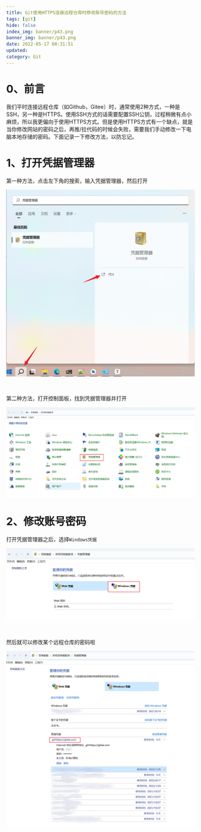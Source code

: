```yaml
---
title: Git使用HTTPS连接远程仓库时修改账号密码的方法
tags: [git]
hide: false
index_img: banner/p43.png
banner_img: banner/p43.png
date: 2022-05-17 00:31:51
updated:
category: Git
---
```


# 0、前言

我们平时连接远程仓库（如Github，Gitee）时，通常使用2种方式，一种是SSH，另一种是HTTPS。使用SSH方式的话需要配置SSH公钥，过程稍微有点小麻烦，所以我更偏向于使用HTTPS方式。但是使用HTTPS方式有一个缺点，就是当你修改网站的密码之后，再推/拉代码的时候会失败，需要我们手动修改一下电脑本地存储的密码。下面记录一下修改方法，以防忘记。

# 1、打开凭据管理器

第一种方法，点击左下角的搜索，输入凭据管理器，然后打开

![方法一](Git使用HTTPS连接远程仓库时修改账号密码的方法/image-20220517005412486.png)

<br>

第二种方法，打开控制面板，找到凭据管理器并打开

![方法二](Git使用HTTPS连接远程仓库时修改账号密码的方法/image-20220517005720392.png)

# 2、修改账号密码

打开凭据管理器之后，选择`Windows凭据`

![选择Windows凭据](Git使用HTTPS连接远程仓库时修改账号密码的方法/image-20220517010005190.png)

<br>

然后就可以修改某个远程仓库的密码啦

![image-20220517010319503](Git使用HTTPS连接远程仓库时修改账号密码的方法/image-20220517010319503.png)
